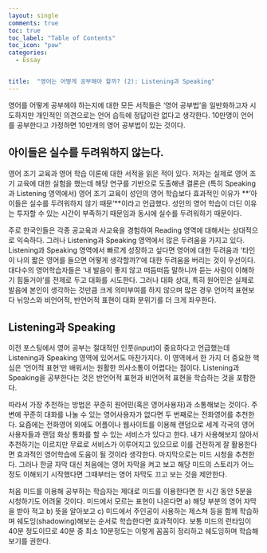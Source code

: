 ```yaml
---
layout: single
comments: true
toc: true
toc_label: "Table of Contents"
toc_icon: "paw"
categories:
  - Essay


title:  "영어는 어떻게 공부해야 할까? (2): Listening과 Speaking"
---
```


영어를 어떻게 공부헤야 하는지에 대한 모든 서적들은 ‘영어 공부법’을 일반화하고자 시도하지만 개인적인 의견으로는 언어 습득에 정답이란 없다고 생각한다. 10만명이 언어를 공부한다고 가정하면 10만개의 영어 공부법이 있는 것이다.

## 아이들은 실수를 두려워하지 않는다.

영어 조기 교육과 영어 학습 이론에 대한 서적을 읽은 적이 있다. 저자는 실제로 영어 조기 교육에 대한 실험을 했는데 해당 연구를 기반으로 도출해낸 결론은 (특히 Speaking과 Listening 영역에서) 영어 조기 교육이 성인의 영어 학습보다 효과적인 이유가 **’아이들은 실수를 두려워하지 않기 때문’**이라고 언급했다. 성인의 영어 학습이 더딘 이유는 투자할 수 있는 시간이 부족하기 때문임과 동시에 실수를 두려워하기 때문이다.    

주로 한국인들은 각종 공교육과 사교육을 경험하여 Reading 영역에 대해서는 상대적으로 익숙하다. 그러나 Listening과 Speaking 영역에서 많은 두려움을 가지고 있다. Listening과 Speaking 영역에서 빠르게 성장하고 싶다면 영어에 대한 두려움과 ‘타인이 나의 짧은 영어를 들으면 어떻게 생각할까?’에 대한 두려움을 버리는 것이 우선이다. 대다수의 영어학습자들은 ‘내 발음이 좋지 않고 떠듬떠듬 말하니까 듣는 사람이 이해하기 힘들거야’를 전제로 두고 대화를 시도한다. 그러나 대화 상대, 특히 원어민은 실제로 발음에 본인이 생각하는 것만큼 크게 의미부여를 하지 않으며 많은 경우 언어적 표현보다 뉘앙스와 비언어적, 반언어적 표현이 대화 분위기를 더 크게 좌우한다.    

## Listening과 Speaking   

이전 포스팅에서 영어 공부는 절대적인 인풋(input)이 중요하다고 언급했는데 Listening과 Speaking 영역에 있어서도 마찬가지다. 이 영역에서 한 가지 더 중요한 핵심은 ‘언어적 표현’만 배워서는 원활한 의사소통이 어렵다는 점이다. Listening과 Speaking을 공부한다는 것은 반언어적 표현과 비언어적 표현을 학습하는 것을 포함한다.   

따라서 가장 추천하는 방법은 꾸준히 원어민(혹은 영어사용자)과 소통해보는 것이다. 주변에 꾸준히 대화를 나눌 수 있는 영어사용자가 없다면 두 번째로는 전화영어를 추천한다. 요즘에는 전화영어 외에도 어플이나 웹사이트를 이용해 랜덤으로 세계 각국의 영어사용자들과 랜덤 화상 통화를 할 수 있는 서비스가 있다고 한다. 내가 사용해보지 않아서 추천하기는 이르지만 무료로 서비스가 이루어지고 있으므로 이를 건전하게 잘 활용한다면 효과적인 영어학습에 도움이 될 것이라 생각한다. 마지막으로는 미드 시청을 추천한다. 그러나 한글 자막 대신 처음에는 영어 자막을 켜고 보고 해당 미드의 스토리가 어느정도 이해되기 시작했다면 그때부터는 영어 자막도 끄고 보는 것을 제안한다.   

처음 미드를 이용해 공부하는 학습자는 제대로 미드를 이용한다면 한 시간 동안 5분을 시청하기도 어려울 것이다. 미드에서 모르는 표현이 나온다면 a) 해당 부분의 영어 자막을 받아 적고 b) 뜻을 알아보고 c) 미드에서 주인공이 사용하는 제스쳐 등을 함께 학습하며 쉐도잉(shadowing)해보는 순서로 학습한다면 효과적이다. 보통 미드의 런타임이 40분 정도이므로 40분 중 최소 10분정도는 이렇게 꼼꼼히 정리하고 쉐도잉하며 학습해보기를 권한다.

